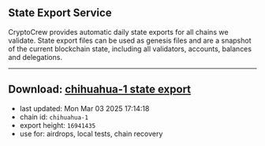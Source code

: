 ## State Export Service
CryptoCrew provides automatic daily state exports for all chains we validate. State export files can be used as genesis files and are a snapshot of the current blockchain state, including all validators, accounts, balances and delegations.

---
**Download: [chihuahua-1 state export](https://dl-eu2.ccvalidators.com/SERVICE/chihuahua/chihuahua-1_export_16941435.json)**
---

- last updated: Mon Mar 03 2025 17:14:18
- chain id: `chihuahua-1`
- export height: `16941435`
- use for: airdrops, local tests, chain recovery
